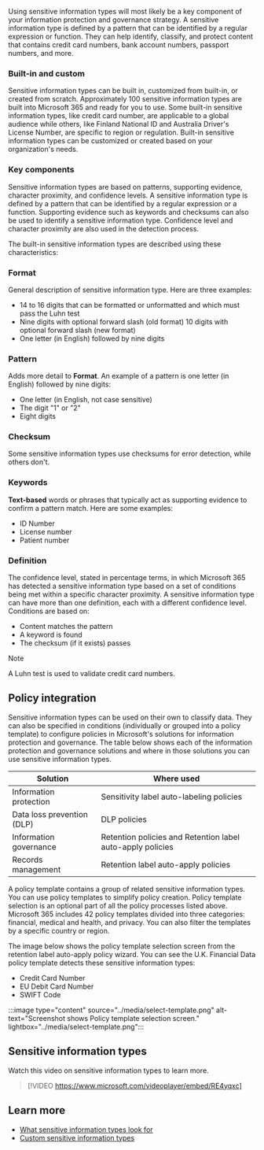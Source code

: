 Using sensitive information types will most likely be a key component of your information protection and governance strategy. A sensitive information type is defined by a pattern that can be identified by a regular expression or function. They can help identify, classify, and protect content that contains credit card numbers, bank account numbers, passport numbers, and more.

### Built-in and custom

Sensitive information types can be built in, customized from built-in, or created from scratch. Approximately 100 sensitive information types are built into Microsoft 365 and ready for you to use. Some built-in sensitive information types, like credit card number, are applicable to a global audience while others, like Finland National ID and Australia Driver's License Number, are specific to  region or regulation. Built-in sensitive information types can be customized or created based on your organization's needs.

### Key components

Sensitive information types are based on patterns, supporting evidence, character proximity, and confidence levels. A sensitive information type is defined by a pattern that can be identified by a regular expression or a function. Supporting evidence such as keywords and checksums can also be used to identify a sensitive information type. Confidence level and character proximity are also used in the detection process.

The built-in sensitive information types are described using these characteristics:

### Format

General description of sensitive information type. Here are three examples:

- 14 to 16 digits that can be formatted or unformatted and which must pass the Luhn test
- Nine digits with optional forward slash (old format) 10 digits with optional forward slash (new format)
- One letter (in English) followed by nine digits

### Pattern

Adds more detail to **Format**. An example of a pattern is one letter (in English) followed by nine digits:

- One letter (in English, not case sensitive)
- The digit "1" or "2"
- Eight digits

### Checksum

Some sensitive information types use checksums for error detection, while others don't.

### Keywords

**Text-based** words or phrases that typically act as supporting evidence to confirm a pattern match. Here are some examples:

- ID Number
- License number
- Patient number

### Definition

The confidence level, stated in percentage terms, in which Microsoft 365 has detected a sensitive information type based on a set of conditions being met within a specific character proximity. A sensitive information type can have more than one definition, each with a different confidence level. Conditions are based on:

- Content matches the pattern
- A keyword is found
- The checksum (if it exists) passes

> [!NOTE]
> A Luhn test is used to validate credit card numbers.

## Policy integration

Sensitive information types can be used on their own to classify data. They can also be specified in conditions (individually or grouped into a policy template) to configure policies in Microsoft's solutions for information protection and governance. The table below shows each of the information protection and governance solutions and where in those solutions you can use sensitive information types.

| Solution | Where used   |
|---|---|
|Information protection   |Sensitivity label auto-labeling policies   |
|Data loss prevention (DLP) |  DLP policies |
|Information governance  | Retention policies and Retention label auto-apply policies  |
|Records management | Retention label auto-apply policies  |

A policy template contains a group of related sensitive information types. You can use policy templates to simplify policy creation. Policy template selection is an optional part of all the policy processes listed above. Microsoft 365 includes 42 policy templates divided into three categories: financial, medical and health, and privacy. You can also filter the templates by a specific country or region.

The image below shows the policy template selection screen from the retention label auto-apply policy wizard. You can see the U.K. Financial Data policy template detects these sensitive information types:

- Credit Card Number
- EU Debit Card Number
- SWIFT Code

:::image type="content" source="../media/select-template.png" alt-text="Screenshot shows Policy template selection screen." lightbox="../media/select-template.png":::

## Sensitive information types

Watch this video on sensitive information types to learn more.
>
> [!VIDEO https://www.microsoft.com/videoplayer/embed/RE4yqxc]

## Learn more

- [What sensitive information types look for](/microsoft-365/compliance/what-the-sensitive-information-types-look-for?azure-portal=true)
- [Custom sensitive information types](/microsoft-365/compliance/custom-sensitive-info-types?azure-portal=true)
